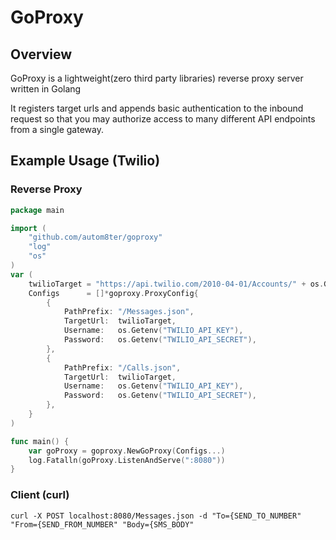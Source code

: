 # GoProxy

## Overview
GoProxy is a lightweight(zero third party libraries) reverse proxy server written in Golang

It registers target urls and appends basic authentication to the inbound request so that you may authorize access to 
many different API endpoints from a single gateway.


## Example Usage (Twilio)

### Reverse Proxy
```go
package main

import (
	"github.com/autom8ter/goproxy"
	"log"
	"os"
)
var (
	twilioTarget = "https://api.twilio.com/2010-04-01/Accounts/" + os.Getenv("TWILIO_ACCOUNT_SID")
	Configs      = []*goproxy.ProxyConfig{
		{
			PathPrefix: "/Messages.json",
			TargetUrl:  twilioTarget,
			Username:   os.Getenv("TWILIO_API_KEY"),
			Password:   os.Getenv("TWILIO_API_SECRET"),
		},
		{
			PathPrefix: "/Calls.json",
			TargetUrl:  twilioTarget,
			Username:   os.Getenv("TWILIO_API_KEY"),
			Password:   os.Getenv("TWILIO_API_SECRET"),
		},
	}
)

func main() {
	var goProxy = goproxy.NewGoProxy(Configs...)
	log.Fatalln(goProxy.ListenAndServe(":8080"))
}

```

### Client (curl)

```text
curl -X POST localhost:8080/Messages.json -d "To={SEND_TO_NUMBER" "From={SEND_FROM_NUMBER" "Body={SMS_BODY"
```